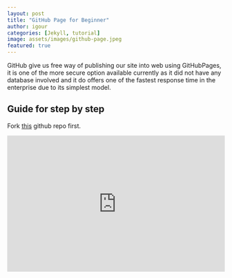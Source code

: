 ```yaml
---
layout: post
title: "GitHub Page for Beginner"
author: igour
categories: [Jekyll, tutorial]
image: assets/images/github-page.jpeg
featured: true
---
```


GitHub give us free way of publishing our site into web using GitHubPages, it is one of the more secure option available currently as it did not have any database involved and it do offers one of the fastest response time in the enterprise due to its simplest model. 

## Guide for step by step

Fork [this](https://github.com/wowthemesnet/mediumish-theme-jekyll/) github repo first.



<!-- ![walking]({{ site.baseurl }}/assets/images/8.jpg) -->


<p><iframe style="width:100%;" height="315" src="https://youtu.be/mEZ1Hj5yQ-8" frameborder="0" allowfullscreen></iframe></p>
